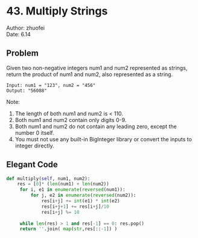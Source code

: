 # 43. Multiply Strings

Author: zhuofei  
Date: 6.14  

## Problem  
Given two non-negative integers num1 and num2 represented as strings, return the product of num1 and num2, also represented as a string.
```
Input: num1 = "123", num2 = "456"
Output: "56088"
```
Note:
1. The length of both num1 and num2 is < 110.
2. Both num1 and num2 contain only digits 0-9.
3. Both num1 and num2 do not contain any leading zero, except the number 0 itself.
4. You must not use any built-in BigInteger library or convert the inputs to integer directly.

## Elegant Code
```python
def multiply(self, num1, num2):
    res = [0]* (len(num1) + len(num2))
     for i, e1 in enumerate(reversed(num1)):
         for j, e2 in enumerate(reversed(num2)):
             res[i+j] += int(e1) * int(e2)
             res[i+j+1] += res[i+j]/10
             res[i+j] %= 10
 
     while len(res) > 1 and res[-1] == 0: res.pop()
     return ''.join( map(str,res[::-1]) )
```
